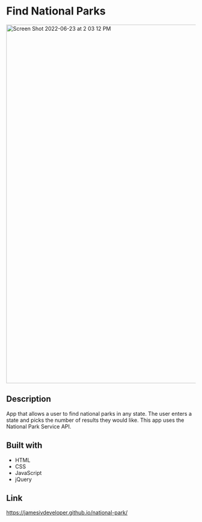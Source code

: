 # Find National Parks

<img width="951" alt="Screen Shot 2022-06-23 at 2 03 12 PM" src="https://user-images.githubusercontent.com/68920695/175377638-befa9838-48a0-491f-92d1-0df4ff2d4d1e.png">

## Description
App that allows a user to find national parks in any state.  The user enters a state and picks the number of results they would like.  This app uses the National Park Service API.

## Built with
- HTML
- CSS
- JavaScript
- jQuery

## Link
https://jamesivdeveloper.github.io/national-park/


